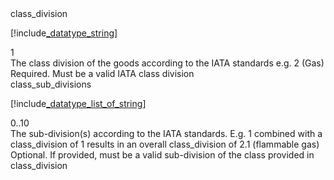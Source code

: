 <div class="property">
    <div class="name">class_division</div>
    <div class="type">

[!include[_datatype_string](_datatype_string.md)]
</div>
    <div class="occurs">1</div>
    <div class="description">The class division of the goods according to the IATA standards e.g. 2 (Gas)</div>
    <div class="validation">Required. Must be a valid IATA class division</div>
</div>
<div class="property">
    <div class="name">class_sub_divisions</div>
    <div class="type">

[!include[_datatype_list_of_string](_datatype_list_of_string.md)]
</div>
    <div class="occurs">0..10</div>
    <div class="description">The sub-division(s) according to the IATA standards. E.g. 1 combined with a class_division of 1 results in an overall class_division of 2.1 (flammable gas)</div>
    <div class="validation">Optional. If provided, must be a valid sub-division of the class provided in class_division</div>
</div>